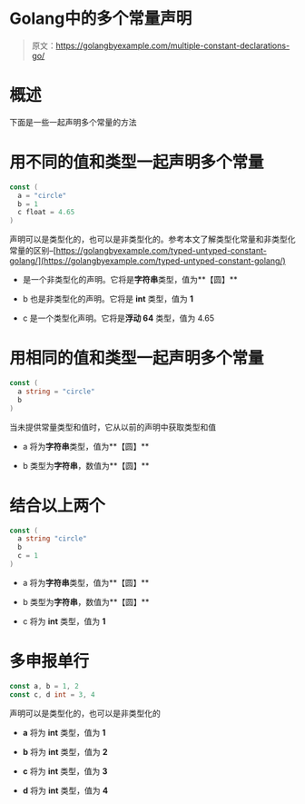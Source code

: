 # Golang中的多个常量声明

> 原文：<https://golangbyexample.com/multiple-constant-declarations-go/>

# **概述**

下面是一些一起声明多个常量的方法

# **用不同的值和类型一起声明多个常量**

```go
const (
  a = "circle"
  b = 1
  c float = 4.65
)
```

声明可以是类型化的，也可以是非类型化的。参考本文了解类型化常量和非类型化常量的区别–[https://golangbyexample.com/typed-untyped-constant-golang/](https://golangbyexample.com/typed-untyped-constant-golang/)

*   是一个非类型化的声明。它将是**字符串**类型，值为**【圆】**

*   b 也是非类型化的声明。它将是 **int** 类型，值为 **1**

*   c 是一个类型化声明。它将是**浮动 64** 类型，值为 4.65

# **用相同的值和类型一起声明多个常量**

```go
const (
  a string = "circle"
  b
)
```

当未提供常量类型和值时，它从以前的声明中获取类型和值

*   a 将为**字符串**类型，值为**【圆】**

*   b 类型为**字符串**，数值为**【圆】**

# **结合以上两个**

```go
const (
  a string "circle"
  b
  c = 1
)
```

*   a 将为**字符串**类型，值为**【圆】**

*   b 类型为**字符串**，数值为**【圆】**

*   c 将为 **int** 类型，值为 **1**

# **多申报单行**

```go
const a, b = 1, 2
const c, d int = 3, 4
```

声明可以是类型化的，也可以是非类型化的

*   **a** 将为 **int** 类型，值为 **1**

*   **b** 将为 **int** 类型，值为 **2**

*   **c** 将为 **int** 类型，值为 **3**

*   **d** 将为 **int** 类型，值为 **4**